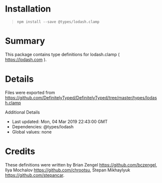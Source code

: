# Installation
> `npm install --save @types/lodash.clamp`

# Summary
This package contains type definitions for lodash.clamp ( https://lodash.com ).

# Details
Files were exported from https://github.com/DefinitelyTyped/DefinitelyTyped/tree/master/types/lodash.clamp

Additional Details
 * Last updated: Mon, 04 Mar 2019 22:43:00 GMT
 * Dependencies: @types/lodash
 * Global values: none

# Credits
These definitions were written by Brian Zengel <https://github.com/bczengel>, Ilya Mochalov <https://github.com/chrootsu>, Stepan Mikhaylyuk <https://github.com/stepancar>.
